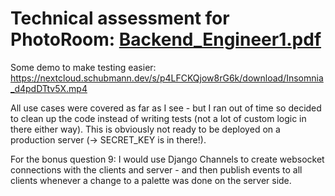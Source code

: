 # Technical assessment for PhotoRoom: [Backend_Engineer1.pdf](https://github.com/SchubmannM/photoroom-assessment/files/10176526/Backend_Engineer1.pdf)

Some demo to make testing easier: https://nextcloud.schubmann.dev/s/p4LFCKQjow8rG6k/download/Insomnia_d4pdDTtv5X.mp4

All use cases were covered as far as I see - but I ran out of time so decided to clean up the code instead of writing tests (not a lot of custom logic in there either way). This is obviously not ready to be deployed on a production server (-> SECRET_KEY is in there!).

For the bonus question 9: I would use Django Channels to create websocket connections with the clients and server - and then publish events to all clients whenever a change to a palette was done on the server side.

